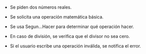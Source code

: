 - Se piden dos números reales.

- Se solicita una operación matemática básica.

- Se usa Segun...Hacer para determinar qué operación hacer.

- En caso de división, se verifica que el divisor no sea cero.

- Si el usuario escribe una operación inválida, se notifica el error.
